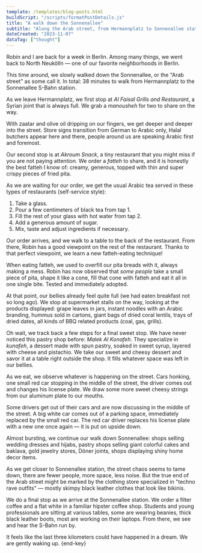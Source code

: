 ```yaml
---
template: /templates/blog-posts.html
buildScript: "/scripts/formatPostDetails.js"
title: "A walk down the Sonnenallee"
subtitle: "Along the Arab street, from Hermannplatz to Sonnenallee station"
dateCreated: "2023-11-07"
dataTag: ["thought"]
---
```


Robin and I are back for a week in Berlin. Among many things, we went back to North Neukölln — one of our favorite neighborhoods in Berlin.

This time around, we slowly walked down the Sonnenallee, or the "Arab street" as some call it. In total: 38 minutes to walk from Hermannplatz to the Sonnenallee S-Bahn station.

As we leave Hermannplatz, we first stop at _Al Faisal Grills and Restaurant_, a Syrian joint that is always full. We grab a _manousheh_ for two to share on the way.

With zaatar and olive oil dripping on our fingers, we get deeper and deeper into the street. Store signs transition from German to Arabic only, Halal butchers appear here and there, people around us are speaking Arabic first and foremost.

Our second stop is at _Akroum Snack_, a tiny restaurant that you might miss if you are not paying attention. We order a _fatteh_ to share, and it is honestly the best fatteh I know of: creamy, generous, topped with thin and super crispy pieces of fried pita.

As we are waiting for our order, we get the usual Arabic tea served in these types of restaurants (self-service style):

1. Take a glass.
2. Pour a few centimeters of black tea from tap 1.
3. Fill the rest of your glass with hot water from tap 2.
4. Add a generous amount of sugar.
5. Mix, taste and adjust ingredients if necessary.

Our order arrives, and we walk to a table to the back of the restaurant. From there, Robin has a good viewpoint on the rest of the restaurant. Thanks to that perfect viewpoint, we learn a new fatteh-eating technique!

When eating fatteh, we used to overfill our pita breads with it, always making a mess. Robin has now observed that _some people_ take a small piece of pita, shape it like a cone, fill that cone with fatteh and eat it all in one single bite. Tested and immediately adopted.

At that point, our bellies already feel quite full (we had eaten breakfast not so long ago). We stop at supermarket stalls on the way, looking at the products displayed: grape leaves in jars, instant noodles with an Arabic branding, hummus sold in cartons, giant bags of dried coral lentils, trays of dried dates, all kinds of BBQ related products (coal, gas, grills).

Oh wait, we track back a few steps for a final sweet stop. We have never noticed this pastry shop before: _Malek Al Konafeh_. They specialize in _kunafeh_, a dessert made with spun pastry, soaked in sweet syrup, layered with cheese and pistachio. We take our sweet and cheesy dessert and savor it at a table right outside the shop. It fills whatever space was left in our bellies.

As we eat, we observe whatever is happening on the street. Cars honking, one small red car stopping in the middle of the street, the driver comes out and changes his license plate. We draw some more sweet cheesy strings from our aluminum plate to our mouths.

Some drivers get out of their cars and are now discussing in the middle of the street. A big white car comes out of a parking space, immediately replaced by the small red car. The red car driver replaces his license plate with a new one once again — it is put on upside down.

Almost bursting, we continue our walk down Sonnenallee: shops selling wedding dresses and hijabs, pastry shops selling giant colorful cakes and baklava, gold jewelry stores, Döner joints, shops displaying shiny home decor items.

As we get closer to Sonnenallee station, the street chaos seems to tame down, there are fewer people, more space, less noise. But the true end of the Arab street might be marked by the clothing store specialized in "techno rave outfits" — mostly skimpy black leather clothes that look like bikinis.

We do a final stop as we arrive at the Sonnenallee station. We order a filter coffee and a flat white in a familiar hipster coffee shop. Students and young professionals are sitting at various tables, some are wearing beanies, thick black leather boots, most are working on their laptops. From there, we see and hear the S-Bahn run by.

It feels like the last three kilometers could have happened in a dream. We are gently waking up. {end-key}
